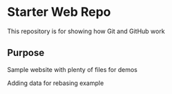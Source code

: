 # Starter Web Repo

This repository is for showing how Git and GitHub work

## Purpose

Sample website with plenty of files for demos

Adding data for rebasing example


